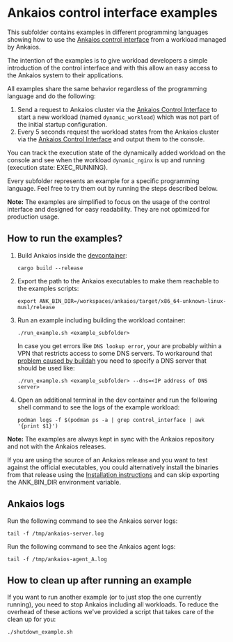 # Ankaios control interface examples

This subfolder contains examples in different programming languages showing how to use the [Ankaios control interface](https://eclipse-ankaios.github.io/ankaios/main/reference/control-interface/) from a workload managed by Ankaios.

The intention of the examples is to give workload developers a simple introduction of the control interface and with this allow an easy access to the Ankaios system to their applications.

All examples share the same behavior regardless of the programming language and do the following:

1. Send a request to Ankaios cluster via the [Ankaios Control Interface](https://eclipse-ankaios.github.io/ankaios/main/reference/control-interface/) to start a new workload  (named `dynamic_workload`) which was not part of the initial startup configuration.
2. Every 5 seconds request the workload states from the Ankaios cluster via the [Ankaios Control Interface](https://eclipse-ankaios.github.io/ankaios/main/reference/control-interface/) and output them to the console.

You can track the execution state of the dynamically added workload on the console and see when the workload `dynamic_nginx` is up and running (execution state: EXEC_RUNNING).

Every subfolder represents an example for a specific programming language. Feel free to try them out by running the steps described below.

**Note:** The examples are simplified to focus on the usage of the control interface and designed for easy readability. They are not optimized for production usage.

## How to run the examples?

1. Build Ankaios inside the [devcontainer](../.devcontainer/Dockerfile):

    ```shell
    cargo build --release
    ```

1. Export the path to the Ankaios executables to make them reachable to the examples scripts:

    ```shell
    export ANK_BIN_DIR=/workspaces/ankaios/target/x86_64-unknown-linux-musl/release
    ```

1. Run an example including building the workload container:

    ```shell
    ./run_example.sh <example_subfolder>
    ```

    In case you get errors like `DNS lookup error`, your are probably within a VPN that restricts access to some DNS servers.
    To workaround that [problem caused by buildah](https://github.com/containers/buildah/issues/3806) you need to specify a DNS server that should be used like:

    ```shell
    ./run_example.sh <example_subfolder> --dns=<IP address of DNS server>
    ```

1. Open an additional terminal in the dev container and run the following shell command to see the logs of the example workload:

   ```shell
   podman logs -f $(podman ps -a | grep control_interface | awk '{print $1}')
   ```

**Note:** The examples are always kept in sync with the Ankaios repository and not with the Ankaios releases.

If you are using the source of an Ankaios release and you want to test against the official executables, you could alternatively install the binaries from that release using the [Installation instructions](https://eclipse-ankaios.github.io/ankaios/main/usage/installation/) and can skip exporting the ANK_BIN_DIR environment variable.

## Ankaios logs

Run the following command to see the Ankaios server logs:

   ```shell
   tail -f /tmp/ankaios-server.log
   ```

Run the following command to see the Ankaios agent logs:

   ```shell
   tail -f /tmp/ankaios-agent_A.log
   ```

## How to clean up after running an example

If you want to run another example (or to just stop the one currently running), you need to stop Ankaios including all workloads.
To reduce the overhead of these actions we've provided a script that takes care of the clean up for you:

  ```shell
  ./shutdown_example.sh
  ```
